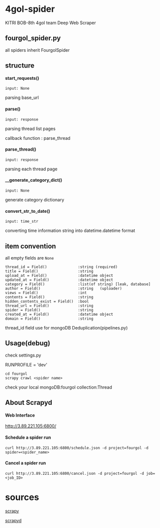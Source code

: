 # 4gol-spider

KITRI BOB-8th 4gol team Deep Web Scraper

## fourgol_spider.py
all spiders inherit FourgolSpider

## structure
#### start_requests()
`input: None`

parsing base_url

#### parse()
`input: response`

parsing thread list pages

callback function : parse_thread

#### parse_thread()
`input: response`

parsing each thread page

#### __generate_category_dict()
`input: None`

generate category dictionary

#### convert_str_to_date()
`input: time_str`

converting time information string into datetime.datetime format 

## item convention
all empty fields are `None`
```
thread_id = Field()              :string (required)
title = Field()                  :string
upload_at = Field()              :datetime object
updated_at = Field()             :datetime object
category = Field()               :list(of string) [leak, database]
author = Field()                 :string   (uploader)
views = Field()                  :int
contents = Field()               :string
hidden_contents_exist = Field()  :bool
thread_url = Field()             :string
spider = Field()                 :string
created_at = Field()             :datetime object
domain = Field()                 :string 
```
thread_id field use for mongoDB Deduplication(pipelines.py)
## Usage(debug)

check settings.py

RUNPROFILE = 'dev'

```
cd fourgol
scrapy crawl <spider name>
```
check your local mongoDB:fourgol collection:Thread 

## About Scrapyd
#### Web Interface
http://3.89.221.105:6800/

#### Schedule a spider run
```
curl http://3.89.221.105:6800/schedule.json -d project=fourgol -d spider=<spider_name>
```

#### Cancel a spider run
```
curl http://3.89.221.105:6800/cancel.json -d project=fourgol -d job=<job_ID>
```

# sources
[scrapy](https://scrapy.org/)

[scrapyd](https://scrapyd.readthedocs.io/en/stable/#)